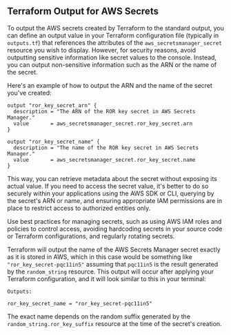 ## Terraform Output for AWS Secrets

To output the AWS secrets created by Terraform to the standard output, you can define an output value in your Terraform configuration file (typically in `outputs.tf`) that references the attributes of the `aws_secretsmanager_secret` resource you wish to display. However, for security reasons, avoid outputting sensitive information like secret values to the console. Instead, you can output non-sensitive information such as the ARN or the name of the secret.

Here's an example of how to output the ARN and the name of the secret you've created:

```hcl
output "ror_key_secret_arn" {
  description = "The ARN of the ROR key secret in AWS Secrets Manager."
  value       = aws_secretsmanager_secret.ror_key_secret.arn
}

output "ror_key_secret_name" {
  description = "The name of the ROR key secret in AWS Secrets Manager."
  value       = aws_secretsmanager_secret.ror_key_secret.name
}
```

This way, you can retrieve metadata about the secret without exposing its actual value. If you need to access the secret value, it's better to do so securely within your applications using the AWS SDK or CLI, querying by the secret's ARN or name, and ensuring appropriate IAM permissions are in place to restrict access to authorized entities only.

Use best practices for managing secrets, such as using AWS IAM roles and policies to control access, avoiding hardcoding secrets in your source code or Terraform configurations, and regularly rotating secrets.

Terraform will output the name of the AWS Secrets Manager secret exactly as it is stored in AWS, which in this case would be something like `"ror_key_secret-pqc11in5"` assuming that `pqc11in5` is the result generated by the `random_string` resource. This output will occur after applying your Terraform configuration, and it will look similar to this in your terminal:

```
Outputs:

ror_key_secret_name = "ror_key_secret-pqc11in5"
```

The exact name depends on the random suffix generated by the `random_string.ror_key_suffix` resource at the time of the secret's creation.
